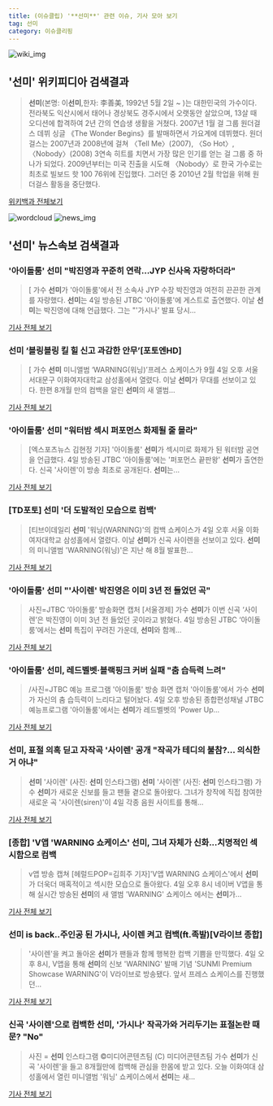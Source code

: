 ```yaml
---
title: (이슈클립) '**선미**' 관련 이슈, 기사 모아 보기
tag: 선미
category: 이슈클리핑
---
```

![wiki_img](https://user-images.githubusercontent.com/42597476/44503234-41136a80-a6d0-11e8-9071-6fc6418eafe4.png)
## **'**선미**'** 위키피디아 검색결과
>**선미**(본명: 이**선미**,한자: 李善美, 1992년 5월 2일 ~ )는 대한민국의 가수이다. 전라북도 익산시에서 태어나 경상북도 경주시에서 오랫동안 살았으며, 13살 때 오디션에 합격하여 2년 간의 연습생 생활을 거쳤다. 2007년 1월 걸 그룹 원더걸스 데뷔 싱글 《The Wonder Begins》를 발매하면서 가요계에 데뷔했다. 원더걸스는 2007년과 2008년에 걸쳐 〈Tell Me〉(2007), 〈So Hot〉, 〈Nobody〉(2008) 3연속 히트를 치면서 가장 많은 인기를 얻는 걸 그룹 중 하나가 되었다. 2009년부터는 미국 진출을 시도해 〈Nobody〉로 한국 가수로는 최초로 빌보드 핫 100 76위에 진입했다. 그러던 중 2010년 2월 학업을 위해 원더걸스 활동을 중단했다.

<a href="https://ko.wikipedia.org/wiki/선미" target="_blank">위키백과 전체보기</a>

![wordcloud](https://s3.ap-northeast-2.amazonaws.com/lyrics101-wordcloud/2018-09-04-1536067823.png)
![news_img](https://user-images.githubusercontent.com/42597476/44507050-1206f400-a6e4-11e8-8d98-7ffbfebb353f.png)
## **'**선미**'** 뉴스속보 검색결과
### '아이돌룸' **선미** "박진영과 꾸준히 연락…JYP 신사옥 자랑하더라"

>[ 가수 **선미**가 '아이돌룸'에서 전 소속사 JYP 수장 박진영과 여전히 끈끈한 관계를 자랑했다. **선미**는 4일 방송된 JTBC '아이돌룸'에 게스트로 출연했다. 이날 **선미**는 박진영에 대해 언급했다. 그는 "'가시나' 발표 당시...

<a href="http://www.mydaily.co.kr/new_yk/html/read.php?newsid=201809041853515463&ext=na" target="_blank">기사 전체 보기</a>

### **선미** ‘블링블링 킬 힐 신고 과감한 안무’[포토엔HD]

>[ 가수 **선미** 미니앨범 ‘WARNING(워닝)’프레스 쇼케이스가 9월 4일 오후 서울 서대문구 이화여자대학교 삼성홀에서 열렸다. 이날 **선미**가 무대를 선보이고 있다. 한편 8개월 만의 컴백을 알린 **선미**의 새 앨범...

<a href="http://www.newsen.com/news_view.php?uid=201809041713571810" target="_blank">기사 전체 보기</a>

### '아이돌룸' **선미** "워터밤 섹시 퍼포먼스 화제될 줄 몰라"

>[엑스포츠뉴스 김현정 기자]  '아이돌룸' **선미**가 섹시미로 화제가 된 워터밤 공연을 언급했다. 4일 방송된 JTBC '아이돌룸'에는 '퍼포먼스 끝판왕' **선미**가 출연한다. 신곡 '사이렌'이 방송 최초로 공개된다. **선미**는...

<a href="http://www.xportsnews.com/?ac=article_view&entry_id=1015430" target="_blank">기사 전체 보기</a>

### [TD포토] **선미** '더 도발적인 모습으로 컴백'

>[티브이데일리 **선미** '워닝(WARNING)'의 컴백 쇼케이스가 4일 오후 서울 이화여자대학교 삼성홀에서 열렸다. 이날 **선미**가 신곡 사이렌을 선보이고 있다. **선미**의 미니앨범 'WARNING(워닝)'은 지난 해 8월 발표한...

<a href="http://tvdaily.asiae.co.kr/read.php3?aid=15360450571391759017" target="_blank">기사 전체 보기</a>

### '아이돌룸' **선미** "'사이렌' 박진영은 이미 3년 전 들었던 곡"

>사진=JTBC ‘아이돌룸’ 방송화면 캡처 [서울경제] 가수 **선미**가 이번 신곡 ‘사이렌’은 박진영이 이미 3년 전 들었던 곳이라고 밝혔다. 4일 방송된 JTBC ‘아이돌룸’에서는 **선미** 특집이 꾸려진 가운데, **선미**와 함께...

<a href="http://www.sedaily.com/NewsView/1S4I9WDV32" target="_blank">기사 전체 보기</a>

### '아이돌룸' **선미**, 레드벨벳·블랙핑크 커버 실패 "춤 습득력 느려"

>/사진=JTBC 예능 프로그램 '아이돌룸' 방송 화면 캡처 '아이돌룸'에서 가수 **선미**가 자신의 춤 습득력이 느리다고 털어놨다. 4일 오후 방송된 종합편성채널 JTBC 예능프로그램 '아이돌룸'에서는 **선미**가 레드벨벳의 'Power Up...

<a href="http://star.mt.co.kr/stview.php?no=2018090418075454131" target="_blank">기사 전체 보기</a>

### **선미**, 표절 의혹 딛고 자작곡 '사이렌' 공개 "작곡가 테디의 불참?… 의식한 거 아냐"

>**선미** '사이렌' (사진: **선미** 인스타그램) **선미** '사이렌' (사진: **선미** 인스타그램) 가수 **선미**가 새로운 신보를 들고 팬들 곁으로 돌아왔다. 그녀가 창작에 직접 참여한 새로운 곡 '사이렌(siren)'이 4일 각종 음원 사이트를 통해...

<a href="http://www.jemin.com/news/articleView.html?idxno=536907" target="_blank">기사 전체 보기</a>

### [종합] 'V앱 'WARNING 쇼케이스' **선미**, 그녀 자체가 신화...치명적인 섹시함으로 컴백

>v앱 방송 캡쳐 [헤럴드POP=김희주 기자]'V앱 WARNING 쇼케이스'에서 **선미**가 더욱더 매혹적이고 섹시한 모습으로 돌아왔다. 4일 오후 8시 네이버 V앱을 통해 실시간 방송된 **선미**의 새 앨범 'WARNING' 쇼케이스 에서는 **선미**가...

<a href="http://biz.heraldcorp.com/view.php?ud=201809042117006860231_1" target="_blank">기사 전체 보기</a>

### **선미** is back..주인공 된 가시나, 사이렌 켜고 컴백(ft.족발)[V라이브 종합]

>'사이렌'을 켜고 돌아온 **선미**가 팬들과 함께 행복한 컴백 기쁨을 만끽했다.    4일 오후 8시, V앱을 통해 **선미**의 신보 'WARNING' 발매 기념 'SUNMI Premium Showcase WARNING'이 V라이브로 방송됐다. 앞서 프레스 쇼케이스를 진행했던...

<a href="http://www.osen.co.kr/article/G1110982247" target="_blank">기사 전체 보기</a>

### 신곡 '사이렌'으로 컴백한 **선미**, '가시나' 작곡가와 거리두기는 표절논란 때문? "No"

>사진 = **선미** 인스타그램     ©미디어콘텐츠팀 (C) 미디어콘텐츠팀 가수 **선미**가 신곡 '사이렌'을 들고 8개월만에 컴백해 관심을 한몸에 받고 있다. 오늘 이화여대 삼성홀에서 열린 미니앨범 '워닝' 쇼케이스에서 **선미**는 새...

<a href="http://newsbrite.net/sub_read.html?uid=17970&section=sc9" target="_blank">기사 전체 보기</a>


